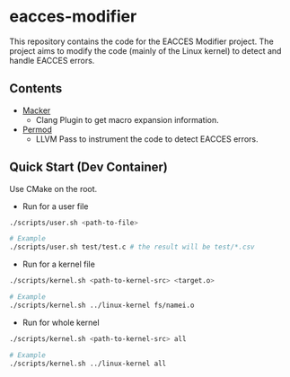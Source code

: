 # eacces-modifier

This repository contains the code for the EACCES Modifier project. The project aims to modify the code (mainly of the Linux kernel) to detect and handle EACCES errors.

## Contents

- [Macker](Macker/)
  - Clang Plugin to get macro expansion information.
- [Permod](Permod/)
  - LLVM Pass to instrument the code to detect EACCES errors.

## Quick Start (Dev Container)

Use CMake on the root.

- Run for a user file

```sh
./scripts/user.sh <path-to-file>

# Example
./scripts/user.sh test/test.c # the result will be test/*.csv
```

- Run for a kernel file

```sh
./scripts/kernel.sh <path-to-kernel-src> <target.o>

# Example
./scripts/kernel.sh ../linux-kernel fs/namei.o
```

- Run for whole kernel

```sh
./scripts/kernel.sh <path-to-kernel-src> all

# Example
./scripts/kernel.sh ../linux-kernel all
```